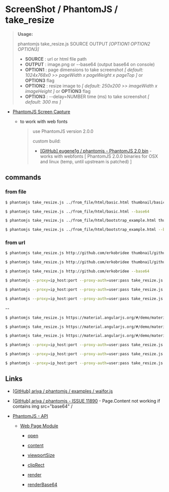 # ScreenShot / PhantomJS  / take_resize

> **Usage:**
>
> phantomjs take_resize.js SOURCE OUTPUT _[OPTION1 OPTION2 OPTION3]_
>
> * **SOURCE**  : url or html file path
> * **OUTPUT**  : image.png or --base64 (output base64 on console)
> * **OPTION1** : page dimensions to take screenshot _[ default: 1024x768x0 >> pageWidth x pageWeight x pageTop ]_ or **OPTION3** flag
> * **OPTION2** : resize image to _[ default: 250x200 >> imageWidth x imageHeight ]_ or **OPTION3** flag
> * **OPTION3** : --delay=NUMBER time (ms) to take screenshot _[ default: 300 ms ]_

* [PhantomJS Screen Capture](http://phantomjs.org/screen-capture.html)

  * to work with web fonts

    > use PhantomJS version 2.0.0
    >
    > custom build:
    > 
    > * [[GitHub] eugene1g / phantomjs - PhantomJS 2.0 bin](https://github.com/eugene1g/phantomjs/releases/tag/2.0.0-bin) - works with webfonts [ PhantomJS 2.0.0 binaries for OSX and linux (temp, until upstream is patched) ]


## commands

### from file

```bash
$ phantomjs take_resize.js ../from_file/html/basic.html thumbnail/basic.png

$ phantomjs take_resize.js ../from_file/html/basic.html --base64

$ phantomjs take_resize.js ../from_file/html/bootstrap_example.html thumbnail/bootstrap_example.png

$ phantomjs take_resize.js ../from_file/html/bootstrap_example.html --base64
```

### from url

```bash
$ phantomjs take_resize.js http://github.com/erkobridee thumbnail/github_erkobridee.png --delay=1000

$ phantomjs take_resize.js http://github.com/erkobridee thumbnail/github_erkobridee.png

$ phantomjs take_resize.js http://github.com/erkobridee --base64

$ phantomjs --proxy=ip_host:port --proxy-auth=user:pass take_resize.js http://github.com/erkobridee thumbnail/github_erkobridee.png --delay=1000

$ phantomjs --proxy=ip_host:port --proxy-auth=user:pass take_resize.js http://github.com/erkobridee thumbnail/github_erkobridee.png

$ phantomjs --proxy=ip_host:port --proxy-auth=user:pass take_resize.js http://github.com/erkobridee --base64
```

--

```bash
$ phantomjs take_resize.js https://material.angularjs.org/#/demo/material.components.button thumbnail/button.png 1024x700 300x250 --delay=2000

$ phantomjs take_resize.js https://material.angularjs.org/#/demo/material.components.button thumbnail/button.png 1024x700 300x250

$ phantomjs take_resize.js https://material.angularjs.org/#/demo/material.components.button --base64 1024x700 300x250

$ phantomjs --proxy=ip_host:port --proxy-auth=user:pass take_resize.js https://material.angularjs.org/#/demo/material.components.button thumbnail/button.png 1024x700 300x250 --delay=2000

$ phantomjs --proxy=ip_host:port --proxy-auth=user:pass take_resize.js https://material.angularjs.org/#/demo/material.components.button thumbnail/button.png 1024x700 300x250

$ phantomjs --proxy=ip_host:port --proxy-auth=user:pass take_resize.js https://material.angularjs.org/#/demo/material.components.button --base64 1024x700 300x250
```

## Links

* [[GitHub] ariya / phantomjs / examples / waifor.js](https://github.com/ariya/phantomjs/blob/master/examples/waitfor.js)

* [[GitHub] ariya / phantomjs - ISSUE 11890](https://github.com/ariya/phantomjs/issues/11890) - Page.Content not working if contains img src="base64" /

* [PhantomJS - API](http://phantomjs.org/api/)

  * [Web Page Module](http://phantomjs.org/api/webpage/)

    * [open](http://phantomjs.org/api/webpage/method/open.html)

    * [content](http://phantomjs.org/api/webpage/property/content.html)

    * [viewportSize](http://phantomjs.org/api/webpage/property/viewport-size.html)

    * [clipRect](http://phantomjs.org/api/webpage/property/clip-rect.html)

    * [render](http://phantomjs.org/api/webpage/method/render.html)

    * [renderBase64](http://phantomjs.org/api/webpage/method/render-base64.html)

